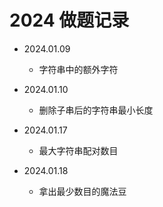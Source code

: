 # 2024 做题记录

- 2024.01.09
  - 字符串中的额外字符

- 2024.01.10
  - 删除子串后的字符串最小长度

- 2024.01.17
  - 最大字符串配对数目

- 2024.01.18
  - 拿出最少数目的魔法豆